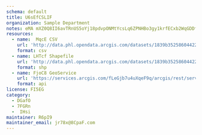 ```yaml
---
schema: default
title: U6sEfCSLIF 
organization: Sample Department 
notes: eMA mXZ0Q8II6avTRnUS5oYj18pdvpONMtYcsLq6ZPNHBo3gy1krfECxb2WqGDDfK Ke0bnAs47HlWd3lQSBUuJVExc5ahOujP7C 
resources:
  - name:  MqcE CSV
    url: 'http://data.phl.opendata.arcgis.com/datasets/1839b35258604422b0b520cbb668df0d_0.csv'
    format: csv
  - name: LHTcf Shapefile
    url: 'http://data.phl.opendata.arcgis.com/datasets/1839b35258604422b0b520cbb668df0d_0.zip'
    format: shp
  - name: FjoC8 GeoService
    url: 'https://services.arcgis.com/fLeGjb7u4uXqeF9q/arcgis/rest/services/Air_Monitoring_Stations/FeatureServer/0/query'
    format: api
license: FI5EG 
category:
  - DGafO 
  - 7FGRn 
  -  IHsi 
maintainer: R6pI9  
maintainer_email: jr78x@8CpaF.com
---
```

